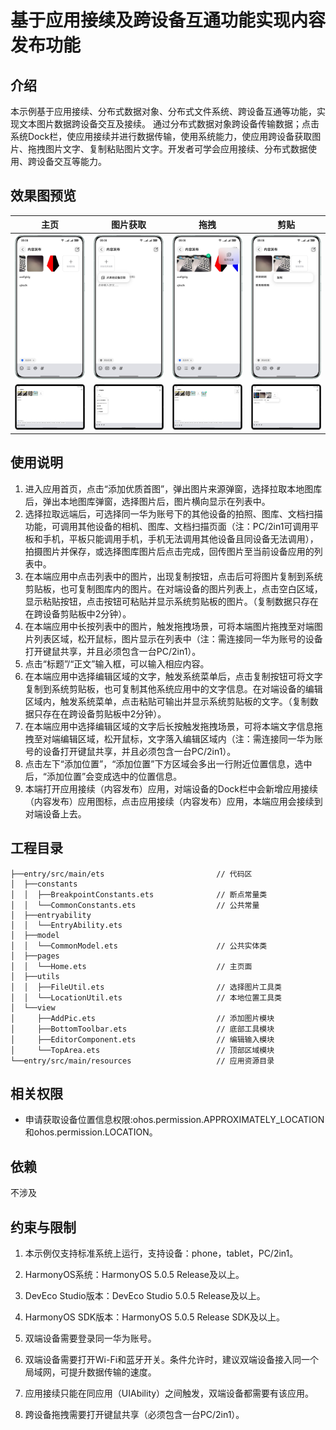 # 基于应用接续及跨设备互通功能实现内容发布功能

## 介绍

本示例基于应用接续、分布式数据对象、分布式文件系统、跨设备互通等功能，实现文本图片数据跨设备交互及接续。
通过分布式数据对象跨设备传输数据；点击系统Dock栏，使应用接续并进行数据传输，使用系统能力，使应用跨设备获取图片、拖拽图片文字、复制粘贴图片文字。开发者可学会应用接续、分布式数据使用、跨设备交互等能力。

## 效果图预览

|                    **主页**                     |                    **图片获取**                     |                     **拖拽**                      |                   **剪贴**                    |
|:---------------------------------------------:|:-----------------------------------------------:|:-----------------------------------------------:|:-------------------------------------------:|
|    ![Index](screenshots/device/Index.png)     |    ![Get](screenshots/device/fromOther.png)     |    ![OnDrop](screenshots/device/onDrop.png)     |    ![Copy](screenshots/device/copy.png)     |
| ![Index](screenshots/device/Index_tablet.png) | ![Get](screenshots/device/fromOther_tablet.png) | ![OnDrop](screenshots/device/onDrop_tablet.png) | ![Copy](screenshots/device/copy_tablet.png) |



## 使用说明

1. 进入应用首页，点击“添加优质首图”，弹出图片来源弹窗，选择拉取本地图库后，弹出本地图库弹窗，选择图片后，图片横向显示在列表中。
2. 选择拉取远端后，可选择同一华为账号下的其他设备的拍照、图库、文档扫描功能，可调用其他设备的相机、图库、文档扫描页面（注：PC/2in1可调用平板和手机，平板只能调用手机，手机无法调用其他设备且同设备无法调用），拍摄图片并保存，或选择图库图片后点击完成，回传图片至当前设备应用的列表中。
3. 在本端应用中点击列表中的图片，出现复制按钮，点击后可将图片复制到系统剪贴板，也可复制图库内的图片。在对端设备的图片列表上，点击空白区域，显示粘贴按钮，点击按钮可粘贴并显示系统剪贴板的图片。（复制数据只存在在跨设备剪贴板中2分钟）。
4. 在本端应用中长按列表中的图片，触发拖拽场景，可将本端图片拖拽至对端图片列表区域，松开鼠标，图片显示在列表中（注：需连接同一华为账号的设备打开键鼠共享，并且必须包含一台PC/2in1）。
5. 点击“标题”/“正文”输入框，可以输入相应内容。
6. 在本端应用中选择编辑区域的文字，触发系统菜单后，点击复制按钮可将文字复制到系统剪贴板，也可复制其他系统应用中的文字信息。在对端设备的编辑区域内，触发系统菜单，点击粘贴可输出并显示系统剪贴板的文字。（复制数据只存在在跨设备剪贴板中2分钟）。
7. 在本端应用中选择编辑区域的文字后长按触发拖拽场景，可将本端文字信息拖拽至对端编辑区域，松开鼠标，文字落入编辑区域内（注：需连接同一华为账号的设备打开键鼠共享，并且必须包含一台PC/2in1）。
8. 点击左下“添加位置”，“添加位置”下方区域会多出一行附近位置信息，选中后，“添加位置”会变成选中的位置信息。
9. 本端打开应用接续（内容发布）应用，对端设备的Dock栏中会新增应用接续（内容发布）应用图标，点击应用接续（内容发布）应用，本端应用会接续到对端设备上去。

## 工程目录

```
├──entry/src/main/ets                         // 代码区
│  ├──constants
│  │  ├──BreakpointConstants.ets              // 断点常量类
│  │  └──CommonConstants.ets                  // 公共常量
│  ├──entryability
│  │  └──EntryAbility.ets       
│  ├──model
│  │  └──CommonModel.ets                      // 公共实体类       
│  ├──pages
│  │  └──Home.ets                             // 主页面       
│  ├──utils
│  │  ├──FileUtil.ets                         // 选择图片工具类
│  │  └──LocationUtil.ets                     // 本地位置工具类
│  └──view
│     ├──AddPic.ets                           // 添加图片模块
│     ├──BottomToolbar.ets                    // 底部工具模块
│     ├──EditorComponent.ets                  // 编辑输入模块
│     └──TopArea.ets                          // 顶部区域模块
└──entry/src/main/resources                   // 应用资源目录
```

## 相关权限

- 申请获取设备位置信息权限:ohos.permission.APPROXIMATELY_LOCATION和ohos.permission.LOCATION。

## 依赖

不涉及

## 约束与限制

1. 本示例仅支持标准系统上运行，支持设备：phone，tablet，PC/2in1。

2. HarmonyOS系统：HarmonyOS 5.0.5 Release及以上。

3. DevEco Studio版本：DevEco Studio 5.0.5 Release及以上。

4. HarmonyOS SDK版本：HarmonyOS 5.0.5 Release SDK及以上。

5. 双端设备需要登录同一华为账号。

6. 双端设备需要打开Wi-Fi和蓝牙开关。条件允许时，建议双端设备接入同一个局域网，可提升数据传输的速度。 

7. 应用接续只能在同应用（UIAbility）之间触发，双端设备都需要有该应用。

8. 跨设备拖拽需要打开键鼠共享（必须包含一台PC/2in1）。